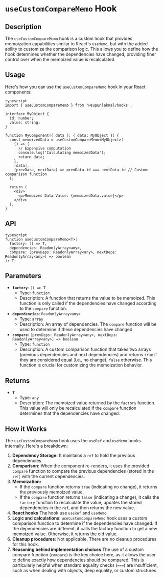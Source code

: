 # `useCustomCompareMemo` Hook

## Description

The `useCustomCompareMemo` hook is a custom hook that provides memoization capabilities similar to React's `useMemo`, but with the added ability to customize the comparison logic. This allows you to define how the hook determines whether the dependencies have changed, providing finer control over when the memoized value is recalculated.

## Usage

Here's how you can use the `useCustomCompareMemo` hook in your React components:
```
typescript
import { useCustomCompareMemo } from '@supunlakmal/hooks';

interface MyObject {
  id: number;
  value: string;
}

function MyComponent({ data }: { data: MyObject }) {
  const memoizedData = useCustomCompareMemo<MyObject>(
    () => {
      // Expensive computation
      console.log('Calculating memoizedData');
      return data;
    },
    [data],
    (prevData, nextData) => prevData.id === nextData.id // Custom comparison function
  );

  return (
    <div>
      <p>Memoized Data Value: {memoizedData.value}</p>
    </div>
  );
}
```
## API
```
typescript
function useCustomCompareMemo<T>(
  factory: () => T,
  dependencies: ReadonlyArray<any>,
  compare: (prevDeps: ReadonlyArray<any>, nextDeps: ReadonlyArray<any>) => boolean
): T;
```
## Parameters

*   **`factory`**: `() => T`
    *   Type: `function`
    *   Description: A function that returns the value to be memoized. This function is only called if the dependencies have changed according to the `compare` function.
*   **`dependencies`**: `ReadonlyArray<any>`
    *   Type: `array`
    *   Description: An array of dependencies. The `compare` function will be used to determine if these dependencies have changed.
*   **`compare`**: `(prevDeps: ReadonlyArray<any>, nextDeps: ReadonlyArray<any>) => boolean`
    *   Type: `function`
    *   Description: A custom comparison function that takes two arrays (previous dependencies and next dependencies) and returns `true` if they are considered equal (i.e., no change), `false` otherwise. This function is crucial for customizing the memoization behavior.

## Returns

*   **`T`**
    *   Type: `any`
    *   Description: The memoized value returned by the `factory` function. This value will only be recalculated if the `compare` function determines that the dependencies have changed.

## How it Works

The `useCustomCompareMemo` hook uses the `useRef` and `useMemo` hooks internally. Here's a breakdown:

1.  **Dependency Storage:** It maintains a `ref` to hold the previous dependencies.
2.  **Comparison:** When the component re-renders, it uses the provided `compare` function to compare the previous dependencies (stored in the `ref`) with the current dependencies.
3.  **Memoization:**
    *   If the `compare` function returns `true` (indicating no change), it returns the previously memoized value.
    *   If the `compare` function returns `false` (indicating a change), it calls the `factory` function to recalculate the value, updates the stored dependencies in the `ref`, and then returns the new value.
4. **React hooks** The hook use `useRef` and `useMemo`
5. **Logic and calculations**: `useCustomCompareMemo` hook uses a custom comparison function to determine if the dependencies have changed. If the dependencies are different, it calls the factory function to get a new memoized value. Otherwise, it returns the old value.
6. **Cleanup procedures**: Not applicable, There are no cleanup procedures for this hook.
7. **Reasoning behind implementation choices** The use of a custom compare function (`compare`) is the key choice here, as it allows the user to define exactly how dependencies should be compared. This is particularly helpful when standard equality checks (`===`) are insufficient, such as when dealing with objects, deep equality, or custom structures.